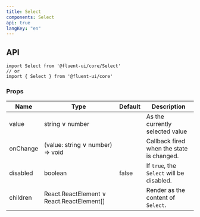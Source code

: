 ```yaml
---
title: Select
components: Select
api: true
langKey: "en"
---
```


## API

```
import Select from '@fluent-ui/core/Select'
// or
import { Select } from '@fluent-ui/core'
```

### Props

| Name | Type | Default | Description |
| --- | --- | --- | --- |
| value | string &or; number |  | As the currently selected value |
| onChange | (value: string &or; number) => void |  | Callback fired when the state is changed. |
| disabled | boolean | false | 	If `true`, the `Select` will be disabled. |
| children | React.ReactElement &or; React.ReactElement[] |  | Render as the content of `Select`. |
